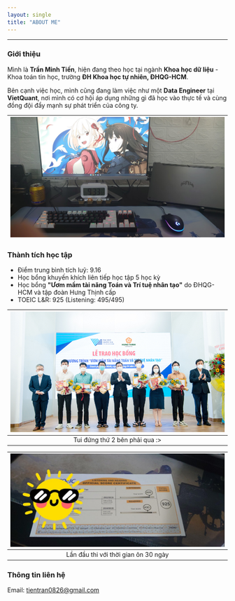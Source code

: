 ```yaml
---
layout: single
title: "ABOUT ME"
---
```


--------------------------------
### Giới thiệu

Mình là **Trần Minh Tiến**, hiện đang theo học tại ngành **Khoa học dữ liệu** - Khoa toán tin học, trường **ĐH Khoa học tự nhiên, ĐHQG-HCM**. 

Bên cạnh việc học, mình cũng đang làm việc như một **Data Engineer** tại **VietQuant**, nơi mình có cơ hội áp dụng những gì đã học vào thực tế và cùng đồng đội đẩy mạnh sự phát triển của công ty.

| ![My workspace](/static/images/workspace.JPG) |
|:--:|

### Thành tích học tập
- Điểm trung bình tích luỹ: 9.16
- Học bổng khuyến khích liên tiếp học tập 5 học kỳ 
- Học bổng **"Ươm mầm tài năng Toán và Trí tuệ nhân tạo"** do ĐHQG-HCM và tập đoàn Hưng Thịnh cấp
- TOEIC L&R: 925 (Listening: 495/495)

| ![Học bổng](/static/images/hocbong.jpg) |
|:--:|
| Tui đứng thứ 2 bên phải qua :> |

| ![Toeic](/static/images/toeic.jpg) |
|:--:|
| Lần đầu thi với thời gian ôn 30 ngày |


### Thông tin liên hệ
Email: tientran0826@gmail.com
